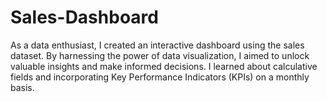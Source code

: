 # Sales-Dashboard
As a data enthusiast, I created an interactive dashboard using the sales dataset. By harnessing the power of data visualization, I aimed to unlock valuable insights and make informed decisions. I learned about calculative fields and incorporating Key Performance Indicators (KPIs) on a monthly basis.
